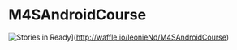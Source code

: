 # M4SAndroidCourse
![Stories in Ready](https://badge.waffle.io/leonieNd/M4SAndroidCourse.png?label=ready&title=Ready)](http://waffle.io/leonieNd/M4SAndroidCourse)
